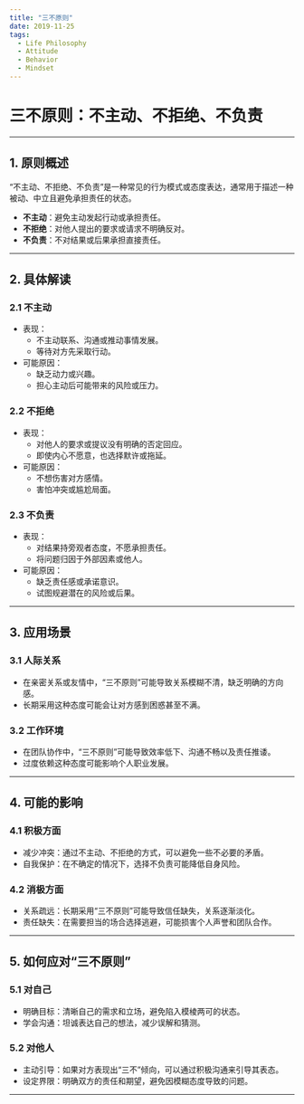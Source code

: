```yaml
---
title: "三不原则"
date: 2019-11-25
tags:
  - Life Philosophy
  - Attitude
  - Behavior
  - Mindset
---
```


# 三不原则：不主动、不拒绝、不负责

---

## **1. 原则概述**

“不主动、不拒绝、不负责”是一种常见的行为模式或态度表达，通常用于描述一种被动、中立且避免承担责任的状态。

- **不主动**：避免主动发起行动或承担责任。
- **不拒绝**：对他人提出的要求或请求不明确反对。
- **不负责**：不对结果或后果承担直接责任。

---

## **2. 具体解读**

### **2.1 不主动**
- 表现：  
  - 不主动联系、沟通或推动事情发展。
  - 等待对方先采取行动。
- 可能原因：  
  - 缺乏动力或兴趣。
  - 担心主动后可能带来的风险或压力。

### **2.2 不拒绝**
- 表现：  
  - 对他人的要求或提议没有明确的否定回应。
  - 即使内心不愿意，也选择默许或拖延。
- 可能原因：  
  - 不想伤害对方感情。
  - 害怕冲突或尴尬局面。

### **2.3 不负责**
- 表现：  
  - 对结果持旁观者态度，不愿承担责任。
  - 将问题归因于外部因素或他人。
- 可能原因：  
  - 缺乏责任感或承诺意识。
  - 试图规避潜在的风险或后果。

---

## **3. 应用场景**

### **3.1 人际关系**
- 在亲密关系或友情中，“三不原则”可能导致关系模糊不清，缺乏明确的方向感。
- 长期采用这种态度可能会让对方感到困惑甚至不满。

### **3.2 工作环境**
- 在团队协作中，“三不原则”可能导致效率低下、沟通不畅以及责任推诿。
- 过度依赖这种态度可能影响个人职业发展。

---

## **4. 可能的影响**

### **4.1 积极方面**
- 减少冲突：通过不主动、不拒绝的方式，可以避免一些不必要的矛盾。
- 自我保护：在不确定的情况下，选择不负责可能降低自身风险。

### **4.2 消极方面**
- 关系疏远：长期采用“三不原则”可能导致信任缺失，关系逐渐淡化。
- 责任缺失：在需要担当的场合选择逃避，可能损害个人声誉和团队合作。

---

## **5. 如何应对“三不原则”**

### **5.1 对自己**
- 明确目标：清晰自己的需求和立场，避免陷入模棱两可的状态。
- 学会沟通：坦诚表达自己的想法，减少误解和猜测。

### **5.2 对他人**
- 主动引导：如果对方表现出“三不”倾向，可以通过积极沟通来引导其表态。
- 设定界限：明确双方的责任和期望，避免因模糊态度导致的问题。

---
